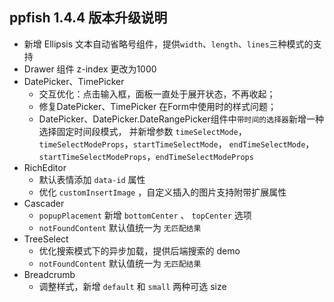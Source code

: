 ## ppfish 1.4.4 版本升级说明

- 新增 Ellipsis 文本自动省略号组件，提供`width`、`length`、`lines`三种模式的支持
- Drawer 组件 z-index 更改为1000
- DatePicker、TimePicker 
  - 交互优化：点击输入框，面板一直处于展开状态，不再收起；
  - 修复DatePicker、TimePicker 在Form中使用时的样式问题；
  - DatePicker、DatePicker.DateRangePicker组件中`带时间的选择器`新增一种选择固定时间段模式，
    并新增参数 `timeSelectMode`，`timeSelectModeProps`，`startTimeSelectMode`， `endTimeSelectMode`，`startTimeSelectModeProps`，`endTimeSelectModeProps`
- RichEditor
  - 默认表情添加 `data-id` 属性
  - 优化 `customInsertImage` ，自定义插入的图片支持附带扩展属性
- Cascader
  - `popupPlacement` 新增 `bottomCenter` 、 `topCenter` 选项
  - `notFoundContent` 默认值统一为 `无匹配结果`
- TreeSelect
  - 优化搜索模式下的异步加载，提供后端搜索的 demo
  - `notFoundContent` 默认值统一为 `无匹配结果`
- Breadcrumb
  - 调整样式，新增 `default` 和 `small` 两种可选 size
